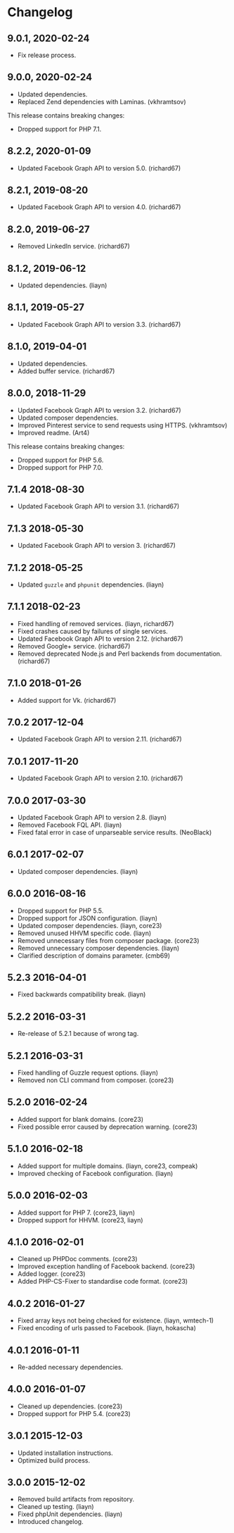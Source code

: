 # Changelog

## 9.0.1, 2020-02-24

* Fix release process.

## 9.0.0, 2020-02-24

* Updated dependencies.
* Replaced Zend dependencies with Laminas. (vkhramtsov)

This release contains breaking changes:

* Dropped support for PHP 7.1.

## 8.2.2, 2020-01-09

* Updated Facebook Graph API to version 5.0. (richard67)

## 8.2.1, 2019-08-20

* Updated Facebook Graph API to version 4.0. (richard67)

## 8.2.0, 2019-06-27

* Removed LinkedIn service. (richard67)

## 8.1.2, 2019-06-12

* Updated dependencies. (liayn)

## 8.1.1, 2019-05-27

* Updated Facebook Graph API to version 3.3. (richard67)

## 8.1.0, 2019-04-01

* Updated dependencies.
* Added buffer service. (richard67)

## 8.0.0, 2018-11-29

* Updated Facebook Graph API to version 3.2. (richard67)
* Updated composer dependencies.
* Improved Pinterest service to send requests using HTTPS. (vkhramtsov)
* Improved readme. (Art4)

This release contains breaking changes:

* Dropped support for PHP 5.6.
* Dropped support for PHP 7.0.

## 7.1.4 2018-08-30

* Updated Facebook Graph API to version 3.1. (richard67)

## 7.1.3 2018-05-30

* Updated Facebook Graph API to version 3. (richard67)

## 7.1.2 2018-05-25

* Updated `guzzle` and `phpunit` dependencies. (liayn)

## 7.1.1 2018-02-23

* Fixed handling of removed services. (liayn, richard67)
* Fixed crashes caused by failures of single services.
* Updated Facebook Graph API to version 2.12. (richard67)
* Removed Google+ service. (richard67)
* Removed deprecated Node.js and Perl backends from documentation. (richard67)

## 7.1.0 2018-01-26

* Added support for Vk. (richard67)

## 7.0.2 2017-12-04

* Updated Facebook Graph API to version 2.11. (richard67)

## 7.0.1 2017-11-20

* Updated Facebook Graph API to version 2.10. (richard67)

## 7.0.0 2017-03-30

* Updated Facebook Graph API to version 2.8. (liayn)
* Removed Facebook FQL API. (liayn)
* Fixed fatal error in case of unparseable service results. (NeoBlack)

## 6.0.1 2017-02-07

* Updated composer dependencies. (liayn)

## 6.0.0 2016-08-16

* Dropped support for PHP 5.5.
* Dropped support for JSON configuration. (liayn)
* Updated composer dependencies. (liayn, core23)
* Removed unused HHVM specific code. (liayn)
* Removed unnecessary files from composer package. (core23)
* Removed unnecessary composer dependencies. (liayn)
* Clarified description of domains parameter. (cmb69)

## 5.2.3 2016-04-01

* Fixed backwards compatibility break. (liayn)

## 5.2.2 2016-03-31

* Re-release of 5.2.1 because of wrong tag.

## 5.2.1 2016-03-31

* Fixed handling of Guzzle request options. (liayn)
* Removed non CLI command from composer. (core23)

## 5.2.0 2016-02-24

* Added support for blank domains. (core23)
* Fixed possible error caused by deprecation warning. (core23)

## 5.1.0 2016-02-18

* Added support for multiple domains. (liayn, core23, compeak)
* Improved checking of Facebook configuration. (liayn)

## 5.0.0 2016-02-03

* Added support for PHP 7. (core23, liayn)
* Dropped support for HHVM. (core23, liayn)

## 4.1.0 2016-02-01

* Cleaned up PHPDoc comments. (core23)
* Improved exception handling of Facebook backend. (core23)
* Added logger. (core23)
* Added PHP-CS-Fixer to standardise code format. (core23)

## 4.0.2 2016-01-27

* Fixed array keys not being checked for existence. (liayn, wmtech-1)
* Fixed encoding of urls passed to Facebook. (liayn, hokascha)

## 4.0.1 2016-01-11

* Re-added necessary dependencies.

## 4.0.0 2016-01-07

* Cleaned up dependencies. (core23)
* Dropped support for PHP 5.4. (core23)

## 3.0.1 2015-12-03

* Updated installation instructions.
* Optimized build process.

## 3.0.0 2015-12-02

* Removed build artifacts from repository.
* Cleaned up testing. (liayn)
* Fixed phpUnit dependencies. (liayn)
* Introduced changelog.
